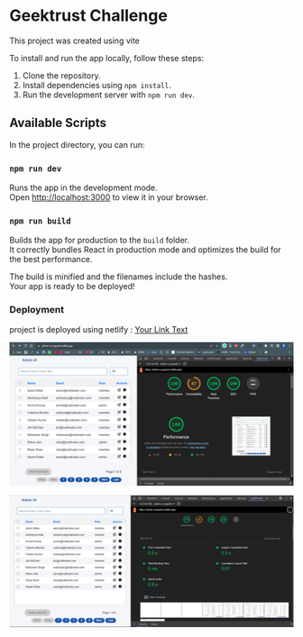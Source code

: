 # Geektrust Challenge

This project was created using vite

To install and run the app locally, follow these steps:

1. Clone the repository.
2. Install dependencies using `npm install`.
3. Run the development server with `npm run dev`.

## Available Scripts

In the project directory, you can run:

### `npm run dev`

Runs the app in the development mode.\
Open [http://localhost:3000](http://localhost:3000) to view it in your browser.

### `npm run build`

Builds the app for production to the `build` folder.\
It correctly bundles React in production mode and optimizes the build for the best performance.

The build is minified and the filenames include the hashes.\
Your app is ready to be deployed!

### Deployment

project is deployed using netlify : [Your Link Text](https://admin-ui-jayesh.netlify.app/)

![Lighthouse Report](image-1.png)

![Performance Metrics](image.png)